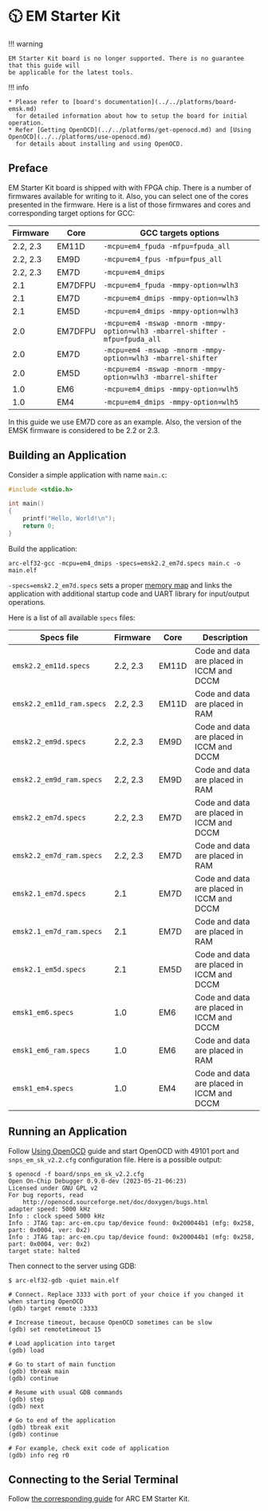 # 🕥 EM Starter Kit

!!! warning

    EM Starter Kit board is no longer supported. There is no guarantee that this guide will
    be applicable for the latest tools.

!!! info

    * Please refer to [board's documentation](../../platforms/board-emsk.md)
      for detailed information about how to setup the board for initial operation.
    * Refer [Getting OpenOCD](../../platforms/get-openocd.md) and [Using OpenOCD](../../platforms/use-openocd.md)
      for details about installing and using OpenOCD.

## Preface

EM Starter Kit board is shipped with with FPGA chip. There is a number of firmwares
available for writing to it. Also, you can select one of the cores presented in the firmware.
Here is a list of those firmwares and cores and corresponding target options for GCC:

| Firmware | Core    | GCC targets options                                                          |
|----------|---------|------------------------------------------------------------------------------|
| 2.2, 2.3 | EM11D   | `-mcpu=em4_fpuda -mfpu=fpuda_all`                                            |
| 2.2, 2.3 | EM9D    | `-mcpu=em4_fpus -mfpu=fpus_all`                                              |
| 2.2, 2.3 | EM7D    | `-mcpu=em4_dmips`                                                            |
| 2.1      | EM7DFPU | `-mcpu=em4_fpuda -mmpy-option=wlh3`                                          |
| 2.1      | EM7D    | `-mcpu=em4_dmips -mmpy-option=wlh3`                                          |
| 2.1      | EM5D    | `-mcpu=em4_dmips -mmpy-option=wlh3`                                          |
| 2.0      | EM7DFPU | `-mcpu=em4 -mswap -mnorm -mmpy-option=wlh3 -mbarrel-shifter -mfpu=fpuda_all` |
| 2.0      | EM7D    | `-mcpu=em4 -mswap -mnorm -mmpy-option=wlh3 -mbarrel-shifter`                 |
| 2.0      | EM5D    | `-mcpu=em4 -mswap -mnorm -mmpy-option=wlh3 -mbarrel-shifter`                 |
| 1.0      | EM6     | `-mcpu=em4_dmips -mmpy-option=wlh5`                                          |
| 1.0      | EM4     | `-mcpu=em4_dmips -mmpy-option=wlh5`                                          |

In this guide we use EM7D core as an example. Also, the version of the EMSK
firmware is considered to be 2.2 or 2.3.

## Building an Application

Consider a simple application with name `main.c`:

```c
#include <stdio.h>

int main()
{
    printf("Hello, World!\n");
    return 0;
}
```

Build the application:

```shell
arc-elf32-gcc -mcpu=em4_dmips -specs=emsk2.2_em7d.specs main.c -o main.elf
```

`-specs=emsk2.2_em7d.specs` sets a proper [memory map](../general/memory.md) and links the
application with additional startup code and UART library for input/output
operations.

Here is a list of all available `specs` files:

| Specs file                | Firmware | Core  | Description                               |
|---------------------------|----------|-------|-------------------------------------------|
| `emsk2.2_em11d.specs`     | 2.2, 2.3 | EM11D | Code and data are placed in ICCM and DCCM |
| `emsk2.2_em11d_ram.specs` | 2.2, 2.3 | EM11D | Code and data are placed in RAM           |
| `emsk2.2_em9d.specs`      | 2.2, 2.3 | EM9D  | Code and data are placed in ICCM and DCCM |
| `emsk2.2_em9d_ram.specs`  | 2.2, 2.3 | EM9D  | Code and data are placed in RAM           |
| `emsk2.2_em7d.specs`      | 2.2, 2.3 | EM7D  | Code and data are placed in ICCM and DCCM |
| `emsk2.2_em7d_ram.specs`  | 2.2, 2.3 | EM7D  | Code and data are placed in RAM           |
| `emsk2.1_em7d.specs`      | 2.1      | EM7D  | Code and data are placed in ICCM and DCCM |
| `emsk2.1_em7d_ram.specs`  | 2.1      | EM7D  | Code and data are placed in RAM           |
| `emsk2.1_em5d.specs`      | 2.1      | EM5D  | Code and data are placed in ICCM and DCCM |
| `emsk1_em6.specs`         | 1.0      | EM6   | Code and data are placed in ICCM and DCCM |
| `emsk1_em6_ram.specs`     | 1.0      | EM6   | Code and data are placed in RAM           |
| `emsk1_em4.specs`         | 1.0      | EM4   | Code and data are placed in ICCM and DCCM |

## Running an Application

Follow [Using OpenOCD](../../platforms/use-openocd.md) guide and start OpenOCD
with 49101 port and `snps_em_sk_v2.2.cfg` configuration file. Here is
a possible output:

```text
$ openocd -f board/snps_em_sk_v2.2.cfg
Open On-Chip Debugger 0.9.0-dev (2023-05-21-06:23)
Licensed under GNU GPL v2
For bug reports, read
    http://openocd.sourceforge.net/doc/doxygen/bugs.html
adapter speed: 5000 kHz
Info : clock speed 5000 kHz
Info : JTAG tap: arc-em.cpu tap/device found: 0x200044b1 (mfg: 0x258, part: 0x0004, ver: 0x2)
Info : JTAG tap: arc-em.cpu tap/device found: 0x200044b1 (mfg: 0x258, part: 0x0004, ver: 0x2)
target state: halted
```

Then connect to the server using GDB:

```text
$ arc-elf32-gdb -quiet main.elf

# Connect. Replace 3333 with port of your choice if you changed it when starting OpenOCD
(gdb) target remote :3333

# Increase timeout, because OpenOCD sometimes can be slow
(gdb) set remotetimeout 15

# Load application into target
(gdb) load

# Go to start of main function
(gdb) tbreak main
(gdb) continue

# Resume with usual GDB commands
(gdb) step
(gdb) next

# Go to end of the application
(gdb) tbreak exit
(gdb) continue

# For example, check exit code of application
(gdb) info reg r0
```

## Connecting to the Serial Terminal

Follow [the corresponding guide](../../platforms/board-emsk.md#connecting-to-the-serial-terminal)
for ARC EM Starter Kit.
